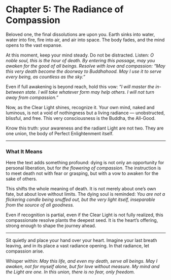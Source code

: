 # Chapter 5: The Radiance of Compassion

Beloved one, the final dissolutions are upon you. Earth sinks into water, water into fire, fire into air, and air into space. The body fades, and the mind opens to the vast expanse.

At this moment, keep your mind steady. Do not be distracted. Listen:
*O noble soul, this is the hour of death. By entering this passage, may you awaken for the good of all beings. Resolve with love and compassion: “May this very death become the doorway to Buddhahood. May I use it to serve every being, as countless as the sky.”*

Even if full awakening is beyond reach, hold this vow: *“I will master the in-between state. I will take whatever form may help others. I will not turn away from compassion.”*

Now, as the Clear Light shines, recognize it. Your own mind, naked and luminous, is not a void of nothingness but a living radiance — unobstructed, blissful, and free. This very consciousness is the Buddha, the All-Good.

Know this truth: your awareness and the radiant Light are not two. They are one union, the body of Perfect Enlightenment itself.

---

### What It Means

Here the text adds something profound: dying is not only an opportunity for personal liberation, but for *the flowering of compassion*. The instruction is to meet death not with fear or grasping, but with a vow to awaken for the sake of others.

This shifts the whole meaning of death. It is not merely about one’s own fate, but about love without limits. The dying soul is reminded: *You are not a flickering candle being snuffed out, but the very light itself, inseparable from the source of all goodness.*

Even if recognition is partial, even if the Clear Light is not fully realized, this compassionate resolve plants the deepest seed. It is the heart’s offering, strong enough to shape the journey ahead.

---

Sit quietly and place your hand over your heart. Imagine your last breath leaving, and in its place a vast radiance opening. In that radiance, let compassion arise.

Whisper within:
*May this life, and even my death, serve all beings.
May I awaken, not for myself alone, but for love without measure.
My mind and the Light are one.
In this union, there is no fear, only freedom.*
